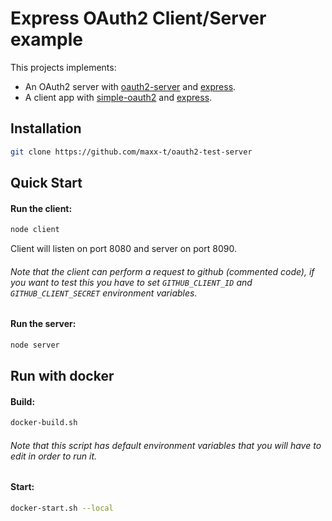 # Express OAuth2 Client/Server example

This projects implements:
 
 - An OAuth2 server with [oauth2-server](https://www.npmjs.com/package/oauth2-server) and [express](https://www.npmjs.com/package/express).
 - A client app with [simple-oauth2](https://www.npmjs.com/package/simple-oauth2) and [express](https://www.npmjs.com/package/express).

## Installation

```bash
git clone https://github.com/maxx-t/oauth2-test-server
```

## Quick Start

#### Run the client:
```bash
node client
```

Client will listen on port 8080 and server on port 8090.

###### Note that the client can perform a request to github (commented code), if you want to test this you have to set `GITHUB_CLIENT_ID` and `GITHUB_CLIENT_SECRET` environment variables.

#### Run the server:
```bash
node server
```

## Run with docker

#### Build:
```bash
docker-build.sh
```

###### Note that this script has default environment variables that you will have to edit in order to run it.
#### Start:
```bash
docker-start.sh --local
```



